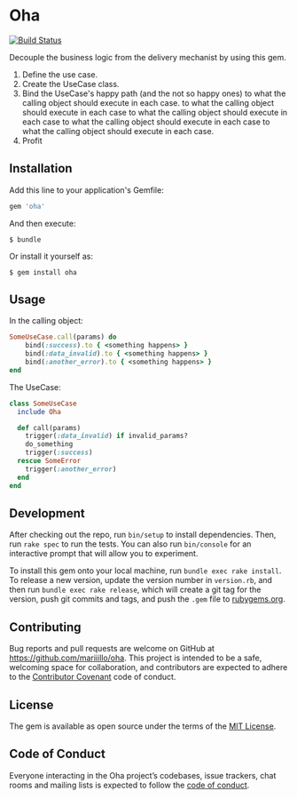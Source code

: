 # Oha
[![Build Status](https://travis-ci.org/mariiillo/oha.svg?branch=master)](https://travis-ci.org/mariiillo/oha)

Decouple the business logic from the delivery mechanist by using this gem.
1. Define the use case.
2. Create the UseCase class.
3. Bind the UseCase's happy path (and the not so happy ones) to what the calling object should execute in each case. to what the calling object should execute in each case to what the calling object should execute in each case to what the calling object should execute in each case to what the calling object should execute in each case.
4. Profit

## Installation

Add this line to your application's Gemfile:

```ruby
gem 'oha'
```

And then execute:

    $ bundle

Or install it yourself as:

    $ gem install oha

## Usage

In the calling object:
```ruby
SomeUseCase.call(params) do
    bind(:success).to { <something happens> }
    bind(:data_invalid).to { <something happens> }
    bind(:another_error).to { <something happens> }
end
```

The UseCase:
```ruby
class SomeUseCase
  include Oha

  def call(params)
    trigger(:data_invalid) if invalid_params?
    do_something
    trigger(:success)
  rescue SomeError
    trigger(:another_error)
  end
end
```

## Development

After checking out the repo, run `bin/setup` to install dependencies. Then, run `rake spec` to run the tests. You can also run `bin/console` for an interactive prompt that will allow you to experiment.

To install this gem onto your local machine, run `bundle exec rake install`. To release a new version, update the version number in `version.rb`, and then run `bundle exec rake release`, which will create a git tag for the version, push git commits and tags, and push the `.gem` file to [rubygems.org](https://rubygems.org).

## Contributing

Bug reports and pull requests are welcome on GitHub at https://github.com/mariiillo/oha. This project is intended to be a safe, welcoming space for collaboration, and contributors are expected to adhere to the [Contributor Covenant](http://contributor-covenant.org) code of conduct.

## License

The gem is available as open source under the terms of the [MIT License](https://opensource.org/licenses/MIT).

## Code of Conduct

Everyone interacting in the Oha project’s codebases, issue trackers, chat rooms and mailing lists is expected to follow the [code of conduct](https://github.com/[USERNAME]/oha/blob/master/CODE_OF_CONDUCT.md).
